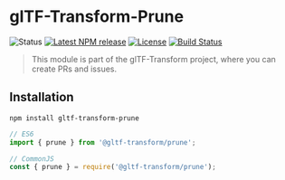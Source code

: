 # glTF-Transform-Prune

<!-- This file is automatically generated. Please don't edit it directly:
if you find an error, edit the source file (likely index.ts), and re-run
./scripts/update-readmes in the turf project. -->

![Status](https://img.shields.io/badge/status-experimental-orange.svg)
[![Latest NPM release](https://img.shields.io/npm/v/gltf-transform-prune.svg)](https://www.npmjs.com/package/gltf-transform-prune)
[![License](https://img.shields.io/npm/l/@gltf-transform/core.svg)](https://github.com/donmccurdy/glTF-Transform/blob/master/LICENSE)
[![Build Status](https://travis-ci.com/donmccurdy/glTF-Transform.svg?branch=master)](https://travis-ci.com/donmccurdy/glTF-Transform)

> This module is part of the glTF-Transform project, where you can create PRs and
issues.

## Installation

```
npm install gltf-transform-prune
```

```js
// ES6
import { prune } from '@gltf-transform/prune';

// CommonJS
const { prune } = require('@gltf-transform/prune');
```
